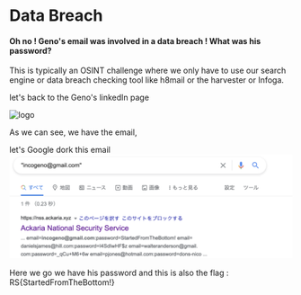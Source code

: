 # Data Breach

#### Oh no !  Geno's email was involved in a data breach ! What was his password?


This is typically an OSINT challenge where we only have to use our search engine or data breach checking tool like h8mail or the harvester or Infoga. 


let's back to the Geno's linkedIn page 

![logo](email.png)

As we can see, we have the email,

let's Google dork this email 
![logo](dork.png)

Here we go we have his password and this is also the flag : RS{StartedFromTheBottom!}